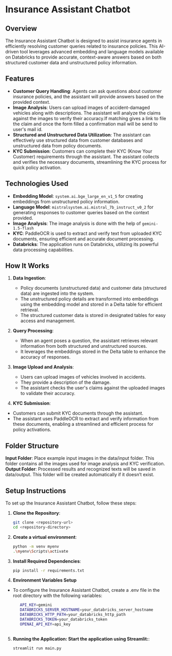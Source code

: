 
# Insurance Assistant Chatbot

## Overview
The Insurance Assistant Chatbot is designed to assist insurance agents in efficiently resolving customer queries related to insurance policies. This AI-driven tool leverages advanced embedding and language models available on Databricks to provide accurate, context-aware answers based on both structured customer data and unstructured policy information.

## Features
- **Customer Query Handling**: Agents can ask questions about customer insurance policies, and the assistant will provide answers based on the provided context.
- **Image Analysis**: Users can upload images of accident-damaged vehicles along with descriptions. The assistant will analyze the claims against the images to verify their accuracy.If matching gives a link to file the claim and once the form filled a confirmation mail will be send to user's mail id.
- **Structured and Unstructured Data Utilization**: The assistant can effectively use structured data from customer databases and unstructured data from policy documents.
- **KYC Submission**: Customers can complete their KYC (Know Your Customer) requirements through the assistant. The assistant collects and verifies the necessary documents, streamlining the KYC process for quick policy activation.

## Technologies Used
- **Embedding Model**: `system.ai.bge_large_en_v1_5` for creating embeddings from unstructured policy information.
- **Language Model**: `mistralsystem.ai.mistral_7b_instruct_v0_2` for generating responses to customer queries based on the context provided.
- **Image Analysis**: The image analysis is done with the help of `gemini-1.5-flash`
- **KYC**: PaddleOCR is used to extract and verify text from uploaded KYC documents, ensuring efficient and accurate document processing.
- **Databricks**: The application runs on Databricks, utilizing its powerful data processing capabilities.

## How It Works
1. **Data Ingestion**: 
   - Policy documents (unstructured data) and customer data (structured data) are ingested into the system.
   - The unstructured policy details are transformed into embeddings using the embedding model and stored in a Delta table for efficient retrieval.
   - The structured customer data is stored in designated tables for easy access and management.

2. **Query Processing**: 
   - When an agent poses a question, the assistant retrieves relevant information from both structured and unstructured sources. 
   - It leverages the embeddings stored in the Delta table to enhance the accuracy of responses.

3. **Image Upload and Analysis**:
   - Users can upload images of vehicles involved in accidents.
   - They provide a description of the damage.
   - The assistant checks the user's claims against the uploaded images to validate their accuracy.

4. **KYC Submission**:

- Customers can submit KYC documents through the assistant.
- The assistant uses PaddleOCR to extract and verify information from these documents, enabling a streamlined and efficient process for policy activations. 

## Folder Structure

**Input Folder**: Place example input images in the data/input folder. This folder contains all the images used for image analysis and KYC verification.
**Output Folder**: Processed results and recognized texts will be saved in data/output. This folder will be created automatically if it doesn’t exist.

## Setup Instructions
To set up the Insurance Assistant Chatbot, follow these steps:

1. **Clone the Repository**:
   ```bash
   git clone <repository-url>
   cd <repository-directory>

2. **Create a virtual environment**:
   ```bash
   python -m venv myenv
   .\myenv\Scripts\activate

3. **Install Required Dependencies**:
     ```bash
     pip install -r requirements.txt
4. **Environment Variables Setup**
- To configure the Insurance Assistant Chatbot, create a .env file in the root directory with the following variables:
   ```bash
      API_KEY=gemini
      DATABRICKS_SERVER_HOSTNAME=your_databricks_server_hostname
      DATABRICKS_HTTP_PATH=your_databricks_http_path
      DATABRICKS_TOKEN=your_databricks_token
      OPENAI_API_KEY=api_key
    
5. **Running the Application: Start the application using Streamlit:**:
     ```bash
     streamlit run main.py

   




